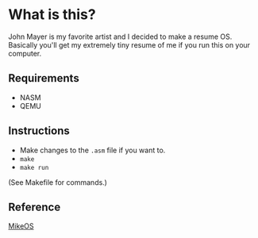 # What is this?
John Mayer is my favorite artist and I decided to make a resume OS.
Basically you'll get my extremely tiny resume of me if you run this on your computer.

## Requirements
- NASM
- QEMU

## Instructions
- Make changes to the `.asm` file if you want to.
- `make`
- `make run`

(See Makefile for commands.)

## Reference
[MikeOS](http://mikeos.sourceforge.net/write-your-own-os.html)
